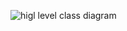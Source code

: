 ![higl level class diagram](https://user-images.githubusercontent.com/78854021/107872218-9fe78280-6ece-11eb-855d-9a3f928687ba.jpg)
